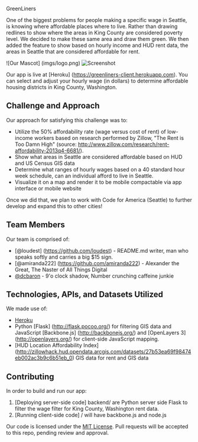 GreenLiners

One of the biggest problems for people making a specific wage in Seattle, is knowing where affordable places where to live.  Rather than drawing redlines to show where the areas in King County are considered poverty level.  We decided to make these same area and draw them green.  We then added the feature to show based on hourly income and HUD rent data, the areas in Seattle that are considered affordable for rent.  

![Our Mascot] (imgs/logo.png)
![Screenshot](imgs/screenshot.jpg)

Our app is live at [Heroku] (https://greenliners-client.herokuapp.com). You can select and adjust your hourly wage (in dollars) to determine affordable housing districts in King County, Washington.

## Challenge and Approach

Our approach for satisfying this challenge was to:

- Utilize the 50% affordability rate (wage versus cost of rent) of low-income workers based on research performed by Zillow, "The Rent is Too Damn High" (source: http://www.zillow.com/research/rent-affordability-2013q4-6681/). 
- Show what areas in Seattle are considered affordable based on HUD and US Census GIS data
- Determine what ranges of hourly wages based on a 40 standard hour week schedule, can an individual afford to live in Seattle.
- Visualize it on a map and render it to be mobile compactable via app interface or mobile website 

Once we did that, we plan to work with Code for America (Seattle) to further develop and expand this to other cities!

## Team Members

Our team is comprised of:

- [@loudest] (https://github.com/loudest) - README.md writer, man who speaks softly and carries a big $15 sign. 
- [@amiranda222] (https://github.com/amiranda222) - Alexander the Great, The Naster of All Things Digital
- [@dcbaron](http://github.com/dcbaron) - 9'o clock shadow, Number crunching caffeine junkie

## Technologies, APIs, and Datasets Utilized

We made use of:
- [Heroku](https://www.heroku.com/)
- Python [Flask] (http://flask.pocoo.org/) for filtering GIS data and JavaScript [Backbone.js] (http://backbonejs.org/) and [OpenLayers 3] (http://openlayers.org/) for client-side JavaScript mapping.
- [HUD Location Affordability Index] (http://zillowhack.hud.opendata.arcgis.com/datasets/27b53ea69f98474eb002ac3b9c6b51eb_0) GIS data for rent and GIS data

## Contributing

In order to build and run our app:

1. [Deploying server-side code] backend/ are Python server side Flask to filter the wage filter for King County, Washington rent data.
2. [Running client-side code] / will have backbone.js and node.js 

Our code is licensed under the [MIT License](LICENSE.md). Pull requests will be accepted to this repo, pending review and approval.
